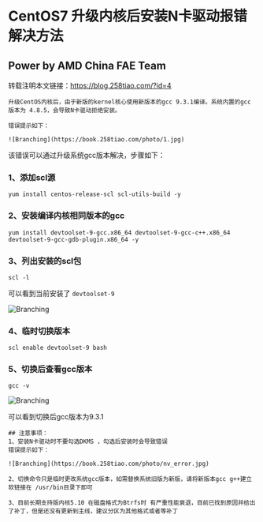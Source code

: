 # CentOS7 升级内核后安装N卡驱动报错解决方法

## Power by AMD China FAE Team

转载注明本文链接：<https://blog.258tiao.com/?id=4>

```rip
升级CentOS内核后，由于新版的kernel核心使用新版本的gcc 9.3.1编译。系统内置的gcc版本为 4.8.5，会导致N卡驱动拒绝安装。

错误提示如下：

![Branching](https://book.258tiao.com/photo/1.jpg)
```

该错误可以通过升级系统gcc版本解决，步骤如下：

### 1、添加scl源

`yum install centos-release-scl scl-utils-build -y`

### 2、安装编译内核相同版本的gcc

`yum install devtoolset-9-gcc.x86_64 devtoolset-9-gcc-c++.x86_64 devtoolset-9-gcc-gdb-plugin.x86_64 -y`

### 3、列出安装的scl包

`scl -l`

可以看到当前安装了 `devtoolset-9`

![Branching](https://book.258tiao.com/photo/devtoolver.jpg)

### 4、临时切换版本

`scl enable devtoolset-9 bash`

### 5、切换后查看gcc版本

`gcc -v`

![Branching](https://book.258tiao.com/photo/gccv.jpg)

可以看到切换后gcc版本为9.3.1

```warning
## 注意事项：
1、安装N卡驱动时不要勾选DKMS ，勾选后安装时会导致错误
错误提示如下：

![Branching](https://book.258tiao.com/photo/nv_error.jpg)

2、切换命令只是临时更改系统gcc版本，如需替换系统旧版为新版，请将新版本gcc g++建立软链接在 /usr/bin目录下即可

3、目前长期支持版内核5.10 在磁盘格式为Btrfs时 有严重性能衰退，目前已找到原因并给出了补丁，但是还没有更新到主线，建议分区为其他格式或者等补丁
```
